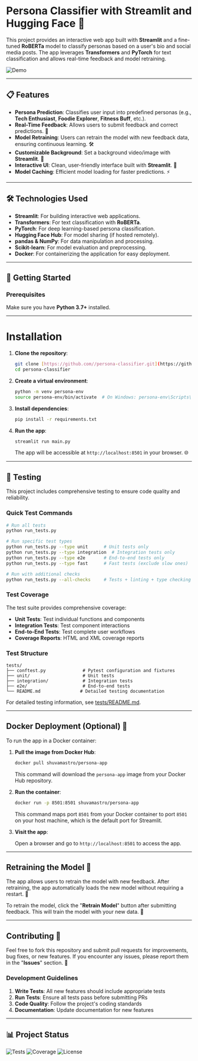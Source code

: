 # Persona Classifier with Streamlit and Hugging Face 🚀

This project provides an interactive web app built with **Streamlit** and a fine-tuned **RoBERTa** model to classify personas based on a user's bio and social media posts. The app leverages **Transformers** and **PyTorch** for text classification and allows real-time feedback and model retraining.

![Demo](demo/demo.gif)

---

## 📋 Features

- **Persona Prediction**: Classifies user input into predefined personas (e.g., **Tech Enthusiast**, **Foodie Explorer**, **Fitness Buff**, etc.).
- **Real-Time Feedback**: Allows users to submit feedback and correct predictions. 🔄
- **Model Retraining**: Users can retrain the model with new feedback data, ensuring continuous learning. 🛠️
- **Customizable Background**: Set a background video/image with **Streamlit**. 🌄
- **Interactive UI**: Clean, user-friendly interface built with **Streamlit**. 🎨
- **Model Caching**: Efficient model loading for faster predictions. ⚡

---

## 🛠️ Technologies Used

- **Streamlit**: For building interactive web applications.
- **Transformers**: For text classification with **RoBERTa**.
- **PyTorch**: For deep learning-based persona classification.
- **Hugging Face Hub**: For model sharing (if hosted remotely).
- **pandas & NumPy**: For data manipulation and processing.
- **Scikit-learn**: For model evaluation and preprocessing.
- **Docker**: For containerizing the application for easy deployment.

---

## 🚀 Getting Started

### Prerequisites

Make sure you have **Python 3.7+** installed.

---

# Installation

1.  **Clone the repository**:

    ```bash
    git clone [https://github.com//persona-classifier.git](https://github.com//persona-classifier.git)
    cd persona-classifier
    ```

2.  **Create a virtual environment**:

    ```bash
    python -m venv persona-env
    source persona-env/bin/activate  # On Windows: persona-env\Scripts\activate
    ```

3.  **Install dependencies**:

    ```bash
    pip install -r requirements.txt
    ```

4.  **Run the app**:

    ```bash
    streamlit run main.py
    ```

    The app will be accessible at `http://localhost:8501` in your browser. 🌐

---

## 🧪 Testing

This project includes comprehensive testing to ensure code quality and reliability.

### Quick Test Commands

```bash
# Run all tests
python run_tests.py

# Run specific test types
python run_tests.py --type unit      # Unit tests only
python run_tests.py --type integration  # Integration tests only
python run_tests.py --type e2e       # End-to-end tests only
python run_tests.py --type fast      # Fast tests (exclude slow ones)

# Run with additional checks
python run_tests.py --all-checks     # Tests + linting + type checking
```

### Test Coverage

The test suite provides comprehensive coverage:
- **Unit Tests**: Test individual functions and components
- **Integration Tests**: Test component interactions
- **End-to-End Tests**: Test complete user workflows
- **Coverage Reports**: HTML and XML coverage reports

### Test Structure

```
tests/
├── conftest.py              # Pytest configuration and fixtures
├── unit/                    # Unit tests
├── integration/             # Integration tests
├── e2e/                     # End-to-end tests
└── README.md               # Detailed testing documentation
```

For detailed testing information, see [tests/README.md](tests/README.md).

---

## Docker Deployment (Optional) 🐳

To run the app in a Docker container:

1.  **Pull the image from Docker Hub**:

    ```bash
    docker pull shuvamastro/persona-app
    ```

    This command will download the `persona-app` image from your Docker Hub repository.

2.  **Run the container**:

    ```bash
    docker run -p 8501:8501 shuvamastro/persona-app
    ```

    This command maps port `8501` from your Docker container to port `8501` on your host machine, which is the default port for Streamlit.

3.  **Visit the app**:

    Open a browser and go to `http://localhost:8501` to access the app.

---

## Retraining the Model 🔄

The app allows users to retrain the model with new feedback. After retraining, the app automatically loads the new model without requiring a restart. 🚀

To retrain the model, click the "**Retrain Model**" button after submitting feedback. This will train the model with your new data. 🧠

---

## Contributing 🤝

Feel free to fork this repository and submit pull requests for improvements, bug fixes, or new features. If you encounter any issues, please report them in the "**Issues**" section. 📝

### Development Guidelines

1. **Write Tests**: All new features should include appropriate tests
2. **Run Tests**: Ensure all tests pass before submitting PRs
3. **Code Quality**: Follow the project's coding standards
4. **Documentation**: Update documentation for new features

---

## 📊 Project Status

![Tests](https://github.com/yourusername/persona-classifier/workflows/Tests/badge.svg)
![Coverage](https://codecov.io/gh/yourusername/persona-classifier/branch/main/graph/badge.svg)
![License](https://img.shields.io/badge/license-MIT-blue.svg)

